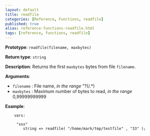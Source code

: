 ```yaml
---
layout: default
title: readfile
categories: [Reference, Functions, readfile]
published: true
alias: reference-functions-readfile.html
tags: [reference, functions, readfile]
---
```


**Prototype**: `readfile(filename, maxbytes)`

**Return type**: `string`

**Description**: Returns the first `maxbytes` bytes from file `filename`.

**Arguments**:

* `filename` : File name, *in the range* "?(/.\*)
* `maxbytes` : Maximum number of bytes to read, *in the range* 0,99999999999

**Example**:

```cf3
    vars:

     "xxx"   
        string => readfile( "/home/mark/tmp/testfile" , "33" );
```


